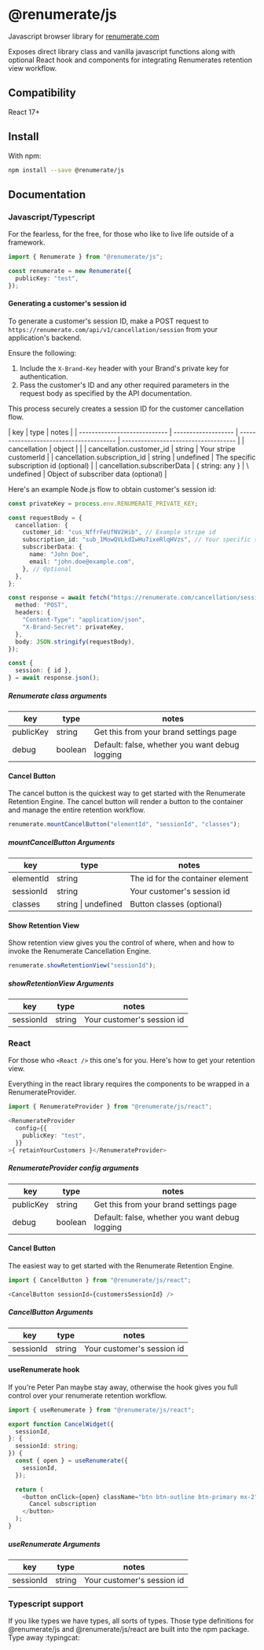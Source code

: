 # @renumerate/js

Javascript browser library for [renumerate.com](https://renumerate.com)

Exposes direct library class and vanilla javascript functions along with optional React hook and components for integrating Renumerates retention view workflow.

## Compatibility

React 17+

## Install

With npm:

```bash
npm install --save @renumerate/js
```

## Documentation

### Javascript/Typescript

For the fearless, for the free, for those who like to live life outside of a framework.

```typescript
import { Renumerate } from "@renumerate/js";

const renumerate = new Renumerate({
  publicKey: "test",
});
```

#### Generating a customer's session id

To generate a customer's session ID, make a POST request to `https://renumerate.com/api/v1/cancellation/session` from your application's backend.

Ensure the following:

1. Include the `X-Brand-Key` header with your Brand's private key for authentication.
2. Pass the customer's ID and any other required parameters in the request body as specified by the API documentation.

This process securely creates a session ID for the customer cancellation flow.

| key                          | type                | notes                                   |
| ---------------------------- | ------------------- | --------------------------------------- | ------------------------------------ |
| cancellation                 | object              |                                         |
| cancellation.customer_id     | string              | Your stripe customerId                  |
| cancellation.subscription_id | string \| undefined | The specific subscription id (optional) |
| cancellation.subscriberData  | { string: any }     | \ undefined                             | Object of subscriber data (optional) |

Here's an example Node.js flow to obtain customer's session id:

```typescript
const privateKey = process.env.RENUMERATE_PRIVATE_KEY;

const requestBody = {
  cancellation: {
    customer_id: "cus_NffrFeUfNV2Hib", // Example stripe id
    subscription_id: "sub_1MowQVLkdIwHu7ixeRlqHVzs", // Your specific subscription
    subscriberData: {
      name: "John Doe",
      email: "john.doe@example.com",
    }, // Optional
  },
};

const response = await fetch("https://renumerate.com/cancellation/session", {
  method: "POST",
  headers: {
    "Content-Type": "application/json",
    "X-Brand-Secret": privateKey,
  },
  body: JSON.stringify(requestBody),
});

const {
  session: { id },
} = await response.json();
```

##### Renumerate class arguments

| key       | type    | notes                                          |
| --------- | ------- | ---------------------------------------------- |
| publicKey | string  | Get this from your brand settings page         |
| debug     | boolean | Default: false, whether you want debug logging |

#### Cancel Button

The cancel button is the quickest way to get started with the Renumerate Retention Engine. The cancel button will render a button to the container and manage the entire retention workflow.

```typescript
renumerate.mountCancelButton("elementId", "sessionId", "classes");
```

##### mountCancelButton Arguments

| key       | type                | notes                            |
| --------- | ------------------- | -------------------------------- |
| elementId | string              | The id for the container element |
| sessionId | string              | Your customer's session id       |
| classes   | string \| undefined | Button classes (optional)        |

#### Show Retention View

Show retention view gives you the control of where, when and how to invoke the Renumerate Cancellation Engine.

```typescript
renumerate.showRetentionView("sessionId");
```

##### showRetentionView Arguments

| key       | type   | notes                      |
| --------- | ------ | -------------------------- |
| sessionId | string | Your customer's session id |

### React

For those who `<React />` this one's for you. Here's how to get your retention view.

Everything in the react library requires the components to be wrapped in a RenumerateProvider.

```typescript
import { RenumerateProvider } from "@renumerate/js/react";

<RenumerateProvider
  config={{
    publicKey: "test",
  }}
>{ retainYourCustomers }</RenumerateProvider>
```

##### RenumerateProvider config arguments

| key       | type    | notes                                          |
| --------- | ------- | ---------------------------------------------- |
| publicKey | string  | Get this from your brand settings page         |
| debug     | boolean | Default: false, whether you want debug logging |

#### Cancel Button

The easiest way to get started with the Renumerate Retention Engine.

```typescript
import { CancelButton } from "@renumerate/js/react";

<CancelButton sessionId={customersSessionId} />
```

##### CancelButton Arguments

| key       | type   | notes                      |
| --------- | ------ | -------------------------- |
| sessionId | string | Your customer's session id |

#### useRenumerate hook

If you're Peter Pan maybe stay away, otherwise the hook gives you full control over your renumerate retention workflow.

```typescript
import { useRenumerate } from "@renumerate/js/react";

export function CancelWidget({
  sessionId,
}: {
  sessionId: string;
}) {
  const { open } = useRenumerate({
    sessionId,
  });

  return (
    <button onClick={open} className="btn btn-outline btn-primary mx-2">
      Cancel subscription
    </button>
  );
}
```

##### useRenumerate Arguments

| key       | type   | notes                      |
| --------- | ------ | -------------------------- |
| sessionId | string | Your customer's session id |

### Typescript support

If you like types we have types, all sorts of types. Those type definitions for @renumerate/js and @renumerate/js/react are built into the npm package. Type away :typingcat:
